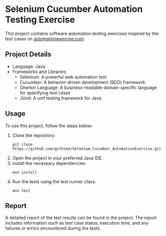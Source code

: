 <!DOCTYPE html>
<html>
<head>
</head>
<body>
  <h1>Selenium Cucumber Automation Testing Exercise</h1>

  <p>This project contains software automation testing exercises inspired by the test cases on <a href="https://automationexercise.com/">automationexercise.com</a>.</p>

  <h2>Project Details</h2>

  <ul>
    <li>Language: Java</li>
    <li>Frameworks and Libraries:
      <ul>
        <li>Selenium: A powerful web automation tool</li>
        <li>Cucumber: A behavior-driven development (BDD) framework</li>
        <li>Gherkin Language: A business-readable domain-specific language for specifying test cases</li>
        <li>JUnit: A unit testing framework for Java</li>
      </ul>
    </li>
  </ul>

  <h2>Usage</h2>

  <p>To use this project, follow the steps below:</p>

  <ol>
    <li>Clone the repository:
    <pre><code>git clone https://github.com/githsem/Selenium_Cucumber_AutomationExercise.git</code></pre>
    </li>
    <li>Open the project in your preferred Java IDE.
    </li>
    <li>install the necessary dependencies:
        <pre><code>mvn install</code></pre>
    </li>
   <li>Run the tests using the test runner class:
       <pre><code>mvn test</code></pre>
   </li>
  </ol>

  <h2>Report</h2>

  <p>A detailed report of the test results can be found in the project. The report includes information such as test case status, execution time, and any failures or errors encountered during the tests.</p>

</body>
</html>

